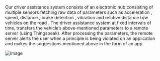 Our driver assistance system consists of an electronic hub consisting of multiple sensors fetching raw data of parameters such as acceleration , speed, distance , brake detection ,
vibration and relative distance b/w vehicles on the road .
The driver assistance system at fixed intervals of time, transfers the vehicle’s
above-mentioned parameters to a remote server (using Thingspeak). After processing the
parameters, the remote server alerts the user when a principle is being violated on an application
and makes the suggestions mentioned above in the form of an app.

![image](https://github.com/Kam-s18/TRI-NIT-Hackathon-Driver-Assistance-System/assets/105807625/a4c71c99-905b-4f0d-a463-8534f433a4e8)

